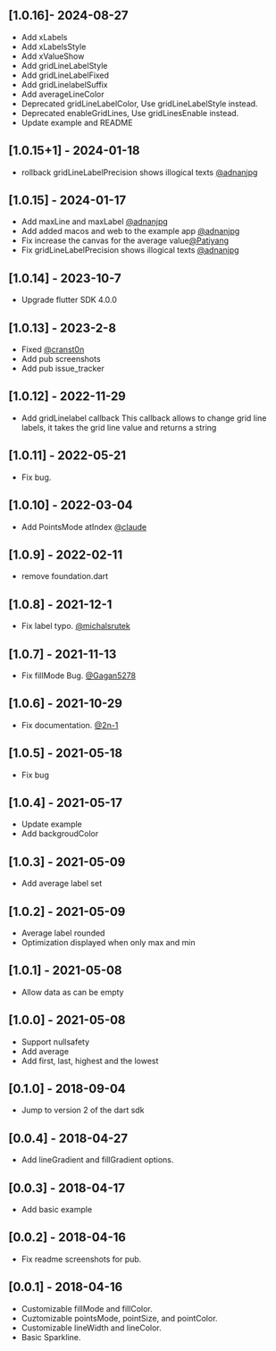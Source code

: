 ## [1.0.16]- 2024-08-27

* Add xLabels
* Add xLabelsStyle
* Add xValueShow
* Add gridLineLabelStyle
* Add gridLineLabelFixed
* Add gridLinelabelSuffix
* Add averageLineColor
* Deprecated gridLineLabelColor, Use gridLineLabelStyle instead. 
* Deprecated enableGridLines, Use gridLinesEnable instead. 
* Update example and README

## [1.0.15+1] - 2024-01-18

* rollback gridLineLabelPrecision shows illogical texts [@adnanjpg](https://github.com/biner88/chart_sparkline/issues/20)

## [1.0.15] - 2024-01-17

* Add maxLine and maxLabel [@adnanjpg](https://github.com/biner88/chart_sparkline/issues/23)
* Add added macos and web to the example app [@adnanjpg](https://github.com/biner88/chart_sparkline/pull/24)
* Fix increase the canvas for the average value[@Patiyang](https://github.com/biner88/chart_sparkline/issues/25)
* Fix gridLineLabelPrecision shows illogical texts [@adnanjpg](https://github.com/biner88/chart_sparkline/issues/20)

## [1.0.14] - 2023-10-7

* Upgrade flutter SDK 4.0.0

## [1.0.13] - 2023-2-8

* Fixed [@cranst0n](https://github.com/biner88/chart_sparkline/issues/14)
* Add pub screenshots
* Add pub issue_tracker

## [1.0.12] - 2022-11-29

* Add gridLinelabel callback
This callback allows to change grid line labels, it takes the grid line value and returns a string

## [1.0.11] - 2022-05-21

* Fix bug.

## [1.0.10] - 2022-03-04

* Add PointsMode atIndex [@claude](https://github.com/biner88/chart_sparkline/pull/7)

## [1.0.9] - 2022-02-11

* remove foundation.dart

## [1.0.8] - 2021-12-1

* Fix label typo. [@michalsrutek](https://github.com/biner88/chart_sparkline/pull/3)

## [1.0.7] - 2021-11-13

* Fix fillMode Bug. [@Gagan5278](https://github.com/biner88/chart_sparkline/issues/2)

## [1.0.6] - 2021-10-29

* Fix documentation.  [@2n-1](https://github.com/biner88/chart_sparkline/pull/1)

## [1.0.5] - 2021-05-18

* Fix bug

## [1.0.4] - 2021-05-17

* Update example
* Add backgroudColor

## [1.0.3] - 2021-05-09

* Add average label set

## [1.0.2] - 2021-05-09

* Average label rounded
* Optimization displayed when only max and min

## [1.0.1] - 2021-05-08

* Allow data as can be empty

## [1.0.0] - 2021-05-08

* Support nullsafety
* Add average
* Add first, last, highest and the lowest 

## [0.1.0] - 2018-09-04

* Jump to version 2 of the dart sdk

## [0.0.4] - 2018-04-27

* Add lineGradient and fillGradient options.

## [0.0.3] - 2018-04-17

* Add basic example

## [0.0.2] - 2018-04-16

* Fix readme screenshots for pub.

## [0.0.1] - 2018-04-16

* Customizable fillMode and fillColor.
* Cuztomizable pointsMode, pointSize, and pointColor.
* Customizable lineWidth and lineColor.
* Basic Sparkline.

